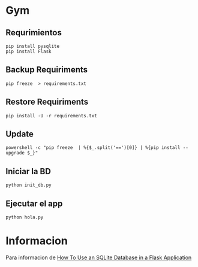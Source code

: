 # Gym

## Requrimientos
```
pip install pysqlite
pip install Flask
```

## Backup Requiriments
```
pip freeze  > requirements.txt
```

## Restore Requiriments
```
pip install -U -r requirements.txt
```

## Update 
```
powershell -c "pip freeze  | %{$_.split('==')[0]} | %{pip install --upgrade $_}"
```

## Iniciar la BD
```
python init_db.py
```

## Ejecutar el app
``` 
python hola.py
```

# Informacion

Para informacion de [How To Use an SQLite Database in a Flask Application](https://www.digitalocean.com/community/tutorials/how-to-use-an-sqlite-database-in-a-flask-application)